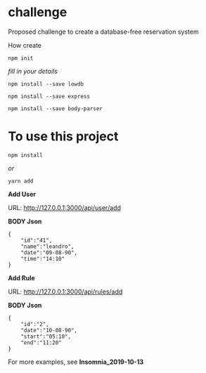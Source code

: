 # challenge
Proposed challenge to create a database-free reservation system

How create
```
npm init
```

*fill in your details*
```
npm install --save lowdb
```
```
npm install --save express
```
```
npm install --save body-parser
```

# To use this project
```
npm install 
```
*or*
```
yarn add
```
__Add User__

URL: http://127.0.0.1:3000/api/user/add

__BODY Json__
```
{
	"id":"41",
	"name":"leandro",
	"date":"09-08-90",
	"time":"14:10"
}
```

__Add Rule__

URL: http://127.0.0.1:3000/api/rules/add

__BODY Json__
```
{
	"id":"2",
	"date":"10-08-90",
	"start":"05:10",
	"end":"11:20"
}
```

For more examples, see __Insomnia_2019-10-13__
